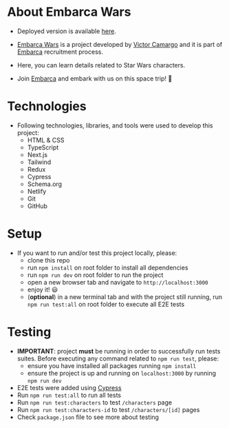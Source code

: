 # About Embarca Wars

- Deployed version is available [here](https://embarca-wars.netlify.app/).

- [Embarca Wars](https://embarca-wars.netlify.app/) is a project developed by [Victor Camargo](https://victorcamargodev.com) and it is part of [Embarca](https://embarca.ai) recruitment process.

- Here, you can learn details related to Star Wars characters.

- Join [Embarca](https://embarca.ai) and embark with us on this space trip! 🚌

# Technologies

- Following technologies, libraries, and tools were used to develop this project:
  - HTML & CSS
  - TypeScript
  - Next.js
  - Tailwind
  - Redux
  - Cypress
  - Schema.org
  - Netlify
  - Git
  - GitHub

# Setup

- If you want to run and/or test this project locally, please:
  - clone this repo
  - run `npm install` on root folder to install all dependencies
  - run `npm run dev` on root folder to run the project
  - open a new browser tab and navigate to `http://localhost:3000`
  - enjoy it! 😃
  - (**optional**) in a new terminal tab and with the project still running, run `npm run test:all` on root folder to execute all E2E tests

# Testing

- **IMPORTANT**: project **must** be running in order to successfully run tests suites. Before executing any command related to `npm run test`, please:
  - ensure you have installed all packages running `npm install`
  - ensure the project is up and running on `localhost:3000` by running `npm run dev`
- E2E tests were added using [Cypress](https://www.cypress.io/)
- Run `npm run test:all` to run all tests
- Run `npm run test:characters` to test `/characters` page
- Run `npm run test:characters-id` to test `/characters/[id]` pages
- Check `package.json` file to see more about testing
